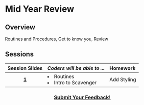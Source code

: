 # Mid Year Review

## Overview
Routines and Procedures, Get to know you, Review

## Sessions 
|Session Slides|*Coders will be able to ...*|Homework|
|:-------:|-------|:-------|
|[**1**]()|<li>Routines</li> <li>Intro to Scavenger</li> |Add Styling|

<h3 align="center"><a href="https://docs.google.com/forms/d/e/1FAIpQLSdmoYjRk6tqJHI5Y1ELjOZ7tiYj58dmoIBEeUaXK5ciIdljIg/viewform">Submit Your Feedback!</a></h3>

